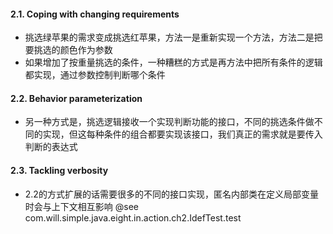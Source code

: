 #### 2.1. Coping with changing requirements
* 挑选绿苹果的需求变成挑选红苹果，方法一是重新实现一个方法，方法二是把要挑选的颜色作为参数
* 如果增加了按重量挑选的条件，一种糟糕的方式是再方法中把所有条件的逻辑都实现，通过参数控制判断哪个条件

#### 2.2. Behavior parameterization
* 另一种方式是，挑选逻辑接收一个实现判断功能的接口，不同的挑选条件做不同的实现，但这每种条件的组合都要实现该接口，我们真正的需求就是要传入判断的表达式

#### 2.3. Tackling verbosity
* 2.2的方式扩展的话需要很多的不同的接口实现，匿名内部类在定义局部变量时会与上下文相互影响 @see com.will.simple.java.eight.in.action.ch2.IdefTest.test
